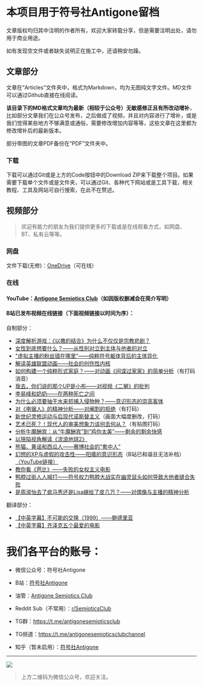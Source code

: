# 本项目用于符号社Antigone留档

文章版权均归其中注明的作者所有，欢迎大家转载分享，但是需要注明出处，请勿用于商业用途。

如有发现空文件或者缺失说明正在施工中，还请稍安勿躁。

## 文章部分

文章在“Articles”文件夹中，格式为Markdown，均为无图纯文字文件。MD文件可以通过Github直接在线阅读。

__该目录下的MD格式文章均为最新（相较于公众号）无敏感修正且有所改动增补__，比如部分文章我们在公众号发布，之后做成了视频，并且对内容进行了增补，或是我们觉得某些地方不够满意或通俗，需要修改增加内容等等，这些文章在这里都为修改增补后的最新版本。

部分带图的文章PDF备份在“PDF”文件夹中。 

### 下载

下载可以通过Git或是上方的Code按钮中的Download ZIP来下载整个项目。如果需要下载单个文件或是文件夹，可以通过Git、各种代下网站或是工具下载，相关教程、工具及网站可自行搜索，在此不在赘述。

## 视频部分

>欢迎有能力的朋友为我们提供更多的下载或是在线观看方式，如网盘、BT、私有云等等。

### 网盘

文件下载(无修)：[OneDrive](https://antigonesemioticsclub-my.sharepoint.com/:f:/g/personal/share_antigonesemioticsclub_onmicrosoft_com/EsFrF1kbDDhNs0e_-AsavQcBCc8VSTR5iTpmdIvhlukqDQ?e=VcnRFT)（可在线）

### 在线

#### YouTube：[Antigone Semiotics Club](https://www.youtube.com/channel/UCsG5Ku6sdc-VcWe-hDrs1Fg)（如因版权删减会在简介写明）

#### B站已发布视频在线链接（下面视频链接以时间为序）：

自制部分：

+ [深度解析游戏：《以撒的结合》为什么不仅仅是宗教悲剧？](https://www.bilibili.com/video/BV1ua411t7R4)
+ [女性到底想要什么？——从性别对立到主体与他者的对立](https://www.bilibili.com/video/BV1dS4y1A72x)
+ ["虚拟主播的粉丝错在哪里"——纯粹符号躯体背后的主体异化](https://www.bilibili.com/video/BV19A4y1S7sK)
+ [解读英雄联盟动画——社会的创伤性内核](https://www.bilibili.com/video/BV1o94y1m7dG)
+ [如何构建一个纯粹形式家庭？——对动画《间谍过家家》的简单分析](https://www.bilibili.com/video/BV1JT411g7Rg)（有打码消音）
+ [我去，你们说的那个UP是小布——对视频《二舅》的批判](https://www.bilibili.com/video/BV1RG4y1v7hk)
+ [李易峰和奶奶——在两种死亡之间](https://www.bilibili.com/video/BV1fD4y1v7HQ)
+ [为什么必须要抽干水来抓捕入侵物种？——意识形态的崇高客体](https://www.bilibili.com/video/BV1314y187nX)
+ [对《电锯人》的精神分析——对阉割的拒绝](https://www.bilibili.com/video/BV1gG411A7Kq)（有打码）
+ [新世纪灵修运动与后现代诺斯替主义](https://www.bilibili.com/video/BV18841187Zm)（画面大幅度删改，打码）
+ [艺术已死？！现代人的审美想象力该何去何从？](https://www.bilibili.com/video/BV1Dg411b7sh)（有贴图打码）
+ [分析牛魔酬宾：从“牛魔酬宾”到“鸡你太美”——剩余的剩余快感](https://www.bilibili.com/video/BV1fD4y1E7fX/)
+ [以狭隘视角解读《流浪地球2》](https://www.bilibili.com/video/BV1Bx4y1c751/)
+ [熊猫、黄谣和西瓜人——赛博社会的“套中人”](https://www.bilibili.com/video/BV13h4y1W7JK/)
+ [幻想的XP与虚假的攻击性——阳痿的意识形态](https://www.bilibili.com/video/BV1Sk4y1K785/)（B站已和谐且无法补档）[（YouTube链接）](https://www.youtube.com/watch?v=jYx5pvxeVl4)
+ [教你看《芭比》——失败的女权主义电影](https://www.bilibili.com/video/BV1R94y1Y7dr/)
+ [鸭脖过街人人喊打——符号权力鸭脖大战实在幽灵鼠头如何导致大他者缝合失败](https://www.bilibili.com/video/BV1mh4y1D7oE/)
+ [是周淑怡去了疯马秀还是Lisa嫁给了皮几万？——对偶像与主播的精神分析](https://www.bilibili.com/video/BV1RC4y1o7oj/)

翻译部分：

+ [【中英字幕】不可能的交换（1999）——鲍德里亚](https://www.bilibili.com/video/BV1HG4y1s7Vz)
+ [【中英字幕】齐泽克五个最爱的电影](https://www.bilibili.com/video/BV1Qe4y1t7g9)

# 我们各平台的账号：

+ 微信公众号：符号社Antigone

+ B站：[符号社Antigone](https://space.bilibili.com/1275291093)

+ 油管：[Antigone Semiotics Club](https://www.youtube.com/channel/UCsG5Ku6sdc-VcWe-hDrs1Fg)

+ Reddit Sub（不常用）：[r/SemioticsClub](https://www.reddit.com/r/SemioticsClub/)

+ TG群：https://t.me/antigonesemioticsclub

+ TG频道：https://t.me/antigonesemioticsclubchannel

+ 知乎（暂未启用）：[符号社Antigone](https://www.zhihu.com/people/antigone-73)

---
![](https://preview.redd.it/gsrdirl9txa91.png?width=1890&format=png&auto=webp&s=c5703b0797f13740cc6890b6adbbaed02c435b1f)

> 上方二维码为微信公众号，欢迎关注。
